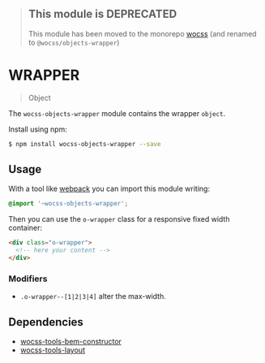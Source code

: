 > ## This module is DEPRECATED
> This module has been moved to the monorepo [wocss](https://github.com/wocss/wocss/tree/master/packages/objects.wrapper#readme) (and renamed to `@wocss/objects-wrapper`)

# WRAPPER

> Object

The `wocss-objects-wrapper` module contains the wrapper `object`.

Install using npm:

```sh
$ npm install wocss-objects-wrapper --save
```

## Usage

With a tool like [webpack](https://webpack.github.io/) you can import this module writing:

```scss
@import '~wocss-objects-wrapper';
```

Then you can use the `o-wrapper` class for a responsive fixed width container:

```html
<div class="o-wrapper">
  <!-- here your content -->
</div>
```

### Modifiers

* `.o-wrapper--[1|2|3|4]` alter the max-width.

## Dependencies

* [wocss-tools-bem-constructor](https://github.com/wocss/tools.bem-constructor)
* [wocss-tools-layout](https://github.com/wocss/tools.layout)
